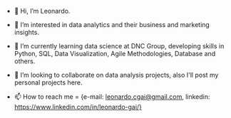 - 👋 Hi, I’m Leonardo.
 
- 👀 I’m interested in data analytics and their business and marketing insights.
 
- 🌱 I’m currently learning data science at DNC Group, developing skills in Python, SQL, Data Visualization, Agile Methodologies, Database and others.

- 💞️ I’m looking to collaborate on data analysis projects, also I'll post my personal projects here.
 
- 📫 How to reach me = {e-mail: leonardo.cgai@gmail.com, linkedin: https://www.linkedin.com/in/leonardo-gai/}
